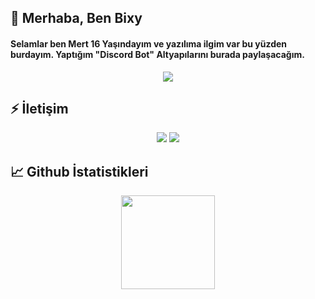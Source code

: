
## 🎉 Merhaba, Ben Bixy
  <h4>
Selamlar ben Mert 16 Yaşındayım ve yazılıma ilgim var bu yüzden burdayım. Yaptığım "Discord Bot" Altyapılarını burada paylaşacağım.

</h4>
<div align="center">

</div>
</div>
<div align="center">
    <img src="https://komarev.com/ghpvc/?username=bixyjs&color=dc143c"/>
</div>

## ⚡ İletişim

<div align="center">
    <a href="https://discord.com/users/409604555094097939" target="_blank"><img src="https://shields.io/badge/Bixy-111111.svg?&style=for-the-badge&logo=discord&Color=white"></a>
    <a href="https://github.com/bixyjs" target="_blank"><img src="https://shields.io/badge/Bixy-111111.svg?&style=for-the-badge&logo=github&Color=white"></a></a>
</div>


## 📈 Github İstatistikleri

<div align="center">
    <img src="https://github-readme-stats.vercel.app/api?username=bixyjs&show_icons=true&theme=dark&hide_border=true" width="%100" height="150px">
</div>
